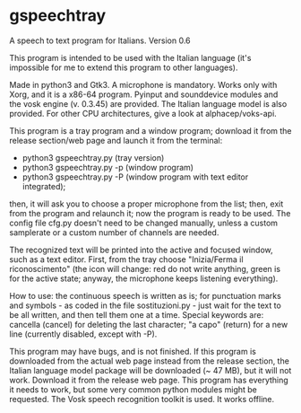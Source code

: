 # gspeechtray
A speech to text program for Italians. Version 0.6

This program is intended to be used with the Italian language (it's impossible for me to extend this program to other languages).

Made in python3 and Gtk3. A microphone is mandatory. Works only with Xorg, and it is a x86-64 program. Pyinput and sounddevice modules and the vosk engine (v. 0.3.45) are provided. The Italian language model is also provided. For other CPU architectures, give a look at alphacep/voks-api.

This program is a tray program and a window program; download it from the release section/web page and launch it from the terminal:

- python3 gspeechtray.py (tray version)
- python3 gspeechtray.py -p (window program)
- python3 gspeechtray.py -P (window program with text editor integrated);

then, it will ask you to choose a proper microphone from the list; then, exit from the program and relaunch it; now the program is ready to be used. The config file cfg.py doesn't need to be changed manually, unless a custom samplerate or a custom number of channels are needed.

The recognized text will be printed into the active and focused window, such as a text editor. First, from the tray choose "Inizia/Ferma il riconoscimento" (the icon will change: red do not write anything, green is for the active state; anyway, the microphone keeps listening everything). 

How to use: the continuous speech is written as is; for punctuation marks and symbols - as coded in the file sostituzioni.py - just wait for the text to be all written, and then tell them one at a time. Special keywords are: cancella (cancel) for deleting the last character; "a capo" (return) for a new line (currently disabled, except with -P).

This program may have bugs, and is not finished. If this program is downloaded from the actual web page instead from the release section, the Italian language model package will be downloaded (~ 47 MB), but it will not work. Download it from the release web page. This program has everything it needs to work, but some very common python modules might be requested. The Vosk speech recognition toolkit is used. It works offline.

